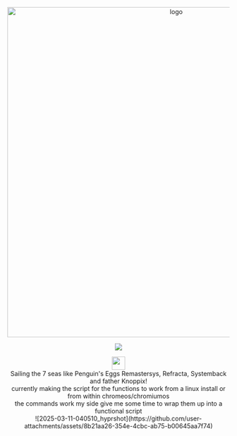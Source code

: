 <p align="center">
    <img width="750" src="https://i.postimg.cc/25Jsj3yD/claudemods-3-6-2025-2.png" alt="logo">
</p>

<div align="center">


<p align="center">
<a href="https://chromeos.google/intl/en_uk/" target="_blank"><img src="https://img.shields.io/badge/DISTRO-ChromeOS-ffcd46?style=for-the-badge&logo=google" /></a>

  
<div align="center" style="line-height: 3;">
  <a href="https://www.deepseek.com/" target="_blank">
    <img 
      alt="Homepage" 
      src="https://i.postimg.cc/Hs2vbbZ8/Deep-Seek-Homepage.png?raw=true" 
      style="height: 30px; width: auto;" 
    />
  </a>
</div>

<div align="center">
Sailing the 7 seas like Penguin's Eggs Remastersys, Refracta, Systemback and father Knoppix! 

<div align="center">
currently making the script for the functions to work from a linux install or from within chromeos/chromiumos 
  <div align="center">
  the commands work my side give me some time to wrap them up into a functional script


<div align="center">
 ![2025-03-11-040510_hyprshot](https://github.com/user-attachments/assets/8b21aa26-354e-4cbc-ab75-b00645aa7f74)

